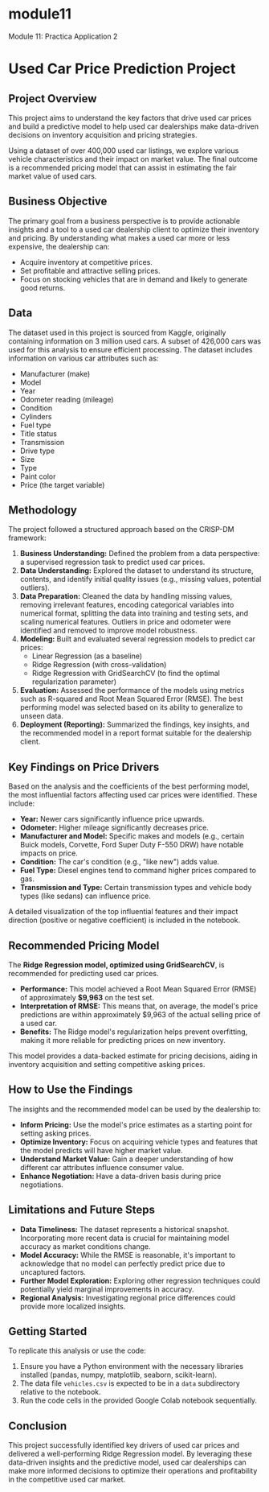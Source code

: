 # module11
Module 11: Practica Application 2 
# Used Car Price Prediction Project

## Project Overview

This project aims to understand the key factors that drive used car prices and build a predictive model to help used car dealerships make data-driven decisions on inventory acquisition and pricing strategies.

Using a dataset of over 400,000 used car listings, we explore various vehicle characteristics and their impact on market value. The final outcome is a recommended pricing model that can assist in estimating the fair market value of used cars.

## Business Objective

The primary goal from a business perspective is to provide actionable insights and a tool to a used car dealership client to optimize their inventory and pricing. By understanding what makes a used car more or less expensive, the dealership can:

*   Acquire inventory at competitive prices.
*   Set profitable and attractive selling prices.
*   Focus on stocking vehicles that are in demand and likely to generate good returns.

## Data

The dataset used in this project is sourced from Kaggle, originally containing information on 3 million used cars. A subset of 426,000 cars was used for this analysis to ensure efficient processing. The dataset includes information on various car attributes such as:

*   Manufacturer (make)
*   Model
*   Year
*   Odometer reading (mileage)
*   Condition
*   Cylinders
*   Fuel type
*   Title status
*   Transmission
*   Drive type
*   Size
*   Type
*   Paint color
*   Price (the target variable)

## Methodology

The project followed a structured approach based on the CRISP-DM framework:

1.  **Business Understanding:** Defined the problem from a data perspective: a supervised regression task to predict used car prices.
2.  **Data Understanding:** Explored the dataset to understand its structure, contents, and identify initial quality issues (e.g., missing values, potential outliers).
3.  **Data Preparation:** Cleaned the data by handling missing values, removing irrelevant features, encoding categorical variables into numerical format, splitting the data into training and testing sets, and scaling numerical features. Outliers in price and odometer were identified and removed to improve model robustness.
4.  **Modeling:** Built and evaluated several regression models to predict car prices:
    *   Linear Regression (as a baseline)
    *   Ridge Regression (with cross-validation)
    *   Ridge Regression with GridSearchCV (to find the optimal regularization parameter)
5.  **Evaluation:** Assessed the performance of the models using metrics such as R-squared and Root Mean Squared Error (RMSE). The best performing model was selected based on its ability to generalize to unseen data.
6.  **Deployment (Reporting):** Summarized the findings, key insights, and the recommended model in a report format suitable for the dealership client.

## Key Findings on Price Drivers

Based on the analysis and the coefficients of the best performing model, the most influential factors affecting used car prices were identified. These include:

*   **Year:** Newer cars significantly influence price upwards.
*   **Odometer:** Higher mileage significantly decreases price.
*   **Manufacturer and Model:** Specific makes and models (e.g., certain Buick models, Corvette, Ford Super Duty F-550 DRW) have notable impacts on price.
*   **Condition:** The car's condition (e.g., "like new") adds value.
*   **Fuel Type:** Diesel engines tend to command higher prices compared to gas.
*   **Transmission and Type:** Certain transmission types and vehicle body types (like sedans) can influence price.

A detailed visualization of the top influential features and their impact direction (positive or negative coefficient) is included in the notebook.

## Recommended Pricing Model

The **Ridge Regression model, optimized using GridSearchCV**, is recommended for predicting used car prices.

*   **Performance:** This model achieved a Root Mean Squared Error (RMSE) of approximately **$9,963** on the test set.
*   **Interpretation of RMSE:** This means that, on average, the model's price predictions are within approximately \$9,963 of the actual selling price of a used car.
*   **Benefits:** The Ridge model's regularization helps prevent overfitting, making it more reliable for predicting prices on new inventory.

This model provides a data-backed estimate for pricing decisions, aiding in inventory acquisition and setting competitive asking prices.

## How to Use the Findings

The insights and the recommended model can be used by the dealership to:

*   **Inform Pricing:** Use the model's price estimates as a starting point for setting asking prices.
*   **Optimize Inventory:** Focus on acquiring vehicle types and features that the model predicts will have higher market value.
*   **Understand Market Value:** Gain a deeper understanding of how different car attributes influence consumer value.
*   **Enhance Negotiation:** Have a data-driven basis during price negotiations.

## Limitations and Future Steps

*   **Data Timeliness:** The dataset represents a historical snapshot. Incorporating more recent data is crucial for maintaining model accuracy as market conditions change.
*   **Model Accuracy:** While the RMSE is reasonable, it's important to acknowledge that no model can perfectly predict price due to uncaptured factors.
*   **Further Model Exploration:** Exploring other regression techniques could potentially yield marginal improvements in accuracy.
*   **Regional Analysis:** Investigating regional price differences could provide more localized insights.

## Getting Started

To replicate this analysis or use the code:

1.  Ensure you have a Python environment with the necessary libraries installed (pandas, numpy, matplotlib, seaborn, scikit-learn).
2.  The data file `vehicles.csv` is expected to be in a `data` subdirectory relative to the notebook.
3.  Run the code cells in the provided Google Colab notebook sequentially.

## Conclusion

This project successfully identified key drivers of used car prices and delivered a well-performing Ridge Regression model. By leveraging these data-driven insights and the predictive model, used car dealerships can make more informed decisions to optimize their operations and profitability in the competitive used car market.
